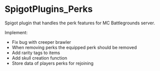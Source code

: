 # SpigotPlugins_Perks
Spigot plugin that handles the perk features for MC Battlegrounds server.

Implement:
- Fix bug with creeper brawler
- When removing perks the equipped perk should be removed
- Add rarity tags to items
- Add skull creation function
- Store data of players perks for rejoining